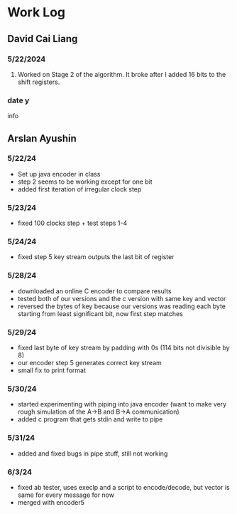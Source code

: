 # Work Log

## David Cai Liang

### 5/22/2024

1) Worked on Stage 2 of the algorithm. It broke after I added 16 bits to the shift registers.

### date y

info


## Arslan Ayushin

### 5/22/24

- Set up java encoder in class
- step 2 seems to be working except for one bit
- added first iteration of irregular clock step

### 5/23/24

- fixed 100 clocks step + test steps 1-4

### 5/24/24

- fixed step 5 key stream outputs the last bit of register

### 5/28/24

- downloaded an online C encoder to compare results
- tested both of our versions and the c version with same key and vector
- reversed the bytes of key because our versions was reading each byte starting from least significant bit, now first step matches

### 5/29/24

- fixed last byte of key stream by padding with 0s (114 bits not divisible by 8)
- our encoder step 5 generates correct key stream
- small fix to print format

### 5/30/24

- started experimenting with piping into java encoder (want to make very rough simulation of the A->B and B->A communication)
- added c program that gets stdin and write to pipe

### 5/31/24

- added and fixed bugs in pipe stuff, still not working

### 6/3/24

- fixed ab tester, uses execlp and a script to encode/decode, but vector is same for every message for now
- merged with encoder5

